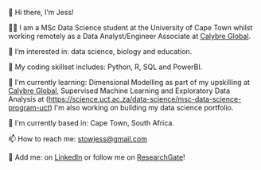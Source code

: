 👋 Hi there, I’m Jess!

👩‍🔬 I am a MSc Data Science student at the University of Cape Town whilst working remotely as a Data Analyst/Engineer Associate at [Calybre Global](https://www.calybre.global/).

👀 I’m interested in: data science, biology and education. 

🌱 My coding skillset includes: Python, R, SQL and PowerBI. 

📖 I'm currently learning: Dimensional Modelling as part of my upskilling at [Calybre Global](https://www.calybre.global/), Supervised Machine Learning and Exploratory Data Analysis at (https://science.uct.ac.za/data-science/msc-data-science-program-uct) I'm also working on building my data science portfolio. 

📍 I'm currently based in: Cape Town, South Africa.

📫 How to reach me: stowjess@gmail.com

🤝 Add me: on [LinkedIn](https://www.linkedin.com/in/jessicasarahstow/) or follow me on [ResearchGate](https://www.researchgate.net/profile/Jessica-Stow)!

<!---
jessicastow/jessicastow is a ✨ special ✨ repository because its `README.md` (this file) appears on your GitHub profile.
You can click the Preview link to take a look at your changes.
--->
